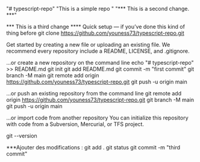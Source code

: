 "# typescript-repo" 
"This is a simple repo " 
"*** This is a second change. ***" 

*** This is a third change ****
Quick setup — if you’ve done this kind of thing before
git clone https://github.com/youness73/typescript-repo.git

Get started by creating a new file or uploading an existing file. We recommend every repository include a README, LICENSE, and .gitignore.

…or create a new repository on the command line
echo "# typescript-repo" >> README.md
git init
git add README.md
git commit -m "first commit"
git branch -M main
git remote add origin https://github.com/youness73/typescript-repo.git
git push -u origin main


…or push an existing repository from the command line
git remote add origin https://github.com/youness73/typescript-repo.git
git branch -M main
git push -u origin main

…or import code from another repository
You can initialize this repository with code from a Subversion, Mercurial, or TFS project.

git --version

***Ajouter des modifications :
git add .
git status
git commit -m "third commit"


